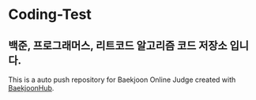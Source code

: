 # Coding-Test
## 백준, 프로그래머스, 리트코드 알고리즘 코드 저장소 입니다.
This is a auto push repository for Baekjoon Online Judge created with [BaekjoonHub](https://github.com/BaekjoonHub/BaekjoonHub).

